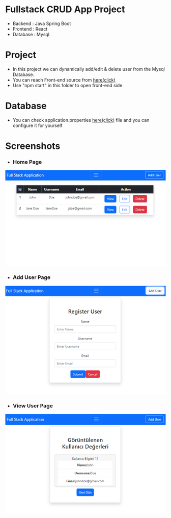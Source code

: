 # Fullstack CRUD App Project
* Backend : Java Spring Boot
* Frontend : React
* Database : Mysql


# Project
* In this project we can dynamically add/edit & delete user from the Mysql Database.  
* You can reach Front-end source from  [here(click)](https://github.com/EmreSezr/react-spring-fullstack/tree/master/react-spring-fullstack-frontendCodes)
* Use "npm start" in this folder to open front-end side

# Database
* You can check application.properties [here(click)](https://github.com/EmreSezr/react-spring-crudapp-fullstack/blob/master/src/main/resources/application.properties)  file and you can configure it for yourself



# Screenshots

* ### Home Page

![Home.png](ScreenShots%2FHome.png)
* ### Add User Page

![AddUser.png](ScreenShots%2FAddUser.png)

* ### View User Page

![ViewUser.png](ScreenShots%2FViewUser.png)




